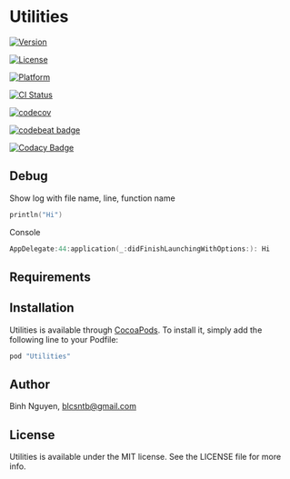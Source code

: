 # Utilities

[![Version](https://img.shields.io/cocoapods/v/Utilities.svg?style=flat)](http://cocoapods.org/pods/Utilities)

[![License](https://img.shields.io/cocoapods/l/Utilities.svg?style=flat)](http://cocoapods.org/pods/Utilities)

[![Platform](https://img.shields.io/cocoapods/p/Utilities.svg?style=flat)](http://cocoapods.org/pods/Utilities)

[![CI Status](http://img.shields.io/travis/blcsntb/Utilities.svg?style=flat)](https://travis-ci.org/blcsntb/Utilities)

[![codecov](https://codecov.io/gh/blcsntb/Utilities/branch/master/graph/badge.svg)](https://codecov.io/gh/blcsntb/Utilities)

[![codebeat badge](https://codebeat.co/badges/214fb90b-1663-45af-88cd-41c8912ebe0e)](https://codebeat.co/projects/github-com-blcsntb-utilities-master)

[![Codacy Badge](https://api.codacy.com/project/badge/Grade/7690349031c04190a561ae34d9250e1f)](https://www.codacy.com/app/blcsntb/Utilities?utm_source=github.com&amp;utm_medium=referral&amp;utm_content=blcsntb/Utilities&amp;utm_campaign=Badge_Grade)

## Debug

Show log with file name, line, function name

```swift
println("Hi")
```

Console

```swift
AppDelegate:44:application(_:didFinishLaunchingWithOptions:): Hi
```

## Requirements

## Installation

Utilities is available through [CocoaPods](http://cocoapods.org). To install
it, simply add the following line to your Podfile:

```ruby
pod "Utilities"
```

## Author

Binh Nguyen, blcsntb@gmail.com

## License

Utilities is available under the MIT license. See the LICENSE file for more info.
